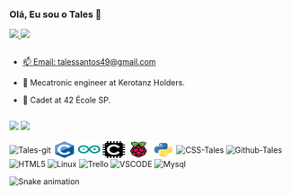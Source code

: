 ### Olá, Eu sou o Tales  👋
 <div>
  <a href="https://github.com/talessantos49">
  <img height="150em" src="https://github-readme-stats.vercel.app/api?username=talessantos49&show_icons=true&theme=dark&include_all_commits=true&count_private=true"/>
  <img height="150em" src="https://github-readme-stats.vercel.app/api/top-langs/?username=talessantos49&layout=compact&langs_count=7&theme=dark"/>
</div>
 
 ##
 
 - 📫 Email: talessantos49@gmail.com
 
 - 🤖 Mecatronic engineer at Kerotanz Holders.
 
 - 🌱 Cadet at 42 École SP.
 
  ##
  <div>
  <a href="https://www.linkedin.com/in/talesasantos/" target="_blank"><img src="https://img.shields.io/badge/LinkedIn-0077B5?style=for-the-badge&logo=linkedin&logoColor=white" target="_blank"></a>
<a href="https://www.instagram.com/talessantos49/" target="_blank"><img src="https://img.shields.io/badge/Instagram-E4405F?style=for-the-badge&logo=instagram&logoColor=white" target="_blank"></a>
  </div>

  <div style="display: inline_block"><br>
  <img align="center" alt="Tales-git" height="30" width="40" src="https://cdn.jsdelivr.net/gh/devicons/devicon/icons/git/git-plain.svg" >
  <img align="center" alt="Tales-C" height="30" width="40" src="https://raw.githubusercontent.com/devicons/devicon/master/icons/c/c-original.svg">
  <img align="center" alt="Tales-Arduino" height="30" width="40" src="https://raw.githubusercontent.com/devicons/devicon/master/icons/arduino/arduino-original.svg">
  <img align="center" alt="Tales-Embarcados" height="30" width="40" src="https://raw.githubusercontent.com/devicons/devicon/master/icons/embeddedc/embeddedc-plain.svg">
  <img align="center" alt="Rafa-HTML" height="30" width="40" src="https://raw.githubusercontent.com/devicons/devicon/master/icons/raspberrypi/raspberrypi-original.svg">
  <img align="center" alt="Rafa-Python" height="30" width="40" src="https://raw.githubusercontent.com/devicons/devicon/master/icons/python/python-original.svg">
  <img align="center" alt="CSS-Tales" height="30" width="40" src="https://cdn.jsdelivr.net/gh/devicons/devicon/icons/css3/css3-original-wordmark.svg">
  <img align="center" alt="Github-Tales" height="30" width="40" src="https://cdn.jsdelivr.net/gh/devicons/devicon/icons/github/github-original-wordmark.svg">
  <img align="center" alt="HTML5" height="30" width="40" src="https://cdn.jsdelivr.net/gh/devicons/devicon/icons/html5/html5-original-wordmark.svg">
  <img align="center" alt="Linux" height="30" width="40" src="https://cdn.jsdelivr.net/gh/devicons/devicon/icons/linux/linux-original.svg">
  <img align="center" alt="Trello" height="30" width="40" src="https://cdn.jsdelivr.net/gh/devicons/devicon/icons/trello/trello-plain.svg">
  <img align="center" alt="VSCODE" height="30" width="40" src="https://cdn.jsdelivr.net/gh/devicons/devicon/icons/visualstudio/visualstudio-plain.svg">
  <img align="center" alt="Mysql" height="30" width="40" src="https://cdn.jsdelivr.net/gh/devicons/devicon/icons/mysql/mysql-original-wordmark.svg">
</div>
 
  ![Snake animation](https://github.com/talessantos49/talessantos49/blob/output/github-contribution-grid-snake.svg)
